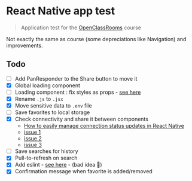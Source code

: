 # React Native app test

> Application test for the [OpenClassRooms](https://openclassrooms.com/fr/courses/4902061-developpez-une-application-mobile-react-native?status=published) course

Not exactly the same as course (some depreciations like Navigation) and improvements.


## Todo
- [ ] Add PanResponder to the Share button to move it
- [x] Global loading component
- [ ] Loading component : fix styles as props - [see here](https://stackoverflow.com/questions/29363671/can-i-make-dynamic-styles-in-react-native)
- [x] Rename `.js` to `.jsx`
- [x] Move sensitive data to `.env` file
- [ ] Save favorites to local storage
- [x] Check connectivity and share it between components
    - [How to easily manage connection status updates in React Native](https://medium.com/free-code-camp/easily-manage-connection-status-updates-in-react-native-28c9b4b0647f)
    - [issue 1](https://github.com/react-native-netinfo/react-native-netinfo/issues/279#issuecomment-570782836)
    - [issue 2](https://github.com/react-native-netinfo/react-native-netinfo/issues/308#issuecomment-589555555)
    - [issue 3](https://github.com/react-native-netinfo/react-native-netinfo/issues/332#issuecomment-753475964)
- [ ] Save searches for history
- [x] Pull-to-refresh on search
- [x] Add eslint - [see here](https://medium.com/swlh/add-eslint-support-to-your-react-native-project-with-react-hooks-1bbac3fac25d) - (bad idea 🤣)
- [x] Confirmation message when favorite is added/removed
